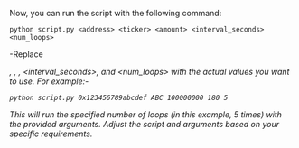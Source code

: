 Now, you can run the script with the following command:

```
python script.py <address> <ticker> <amount> <interval_seconds> <num_loops>
```
-Replace <address>, <ticker>, <amount>, <interval_seconds>, and <num_loops> with the actual values you want to use. For example:-

```
python script.py 0x123456789abcdef ABC 100000000 180 5
```
This will run the specified number of loops (in this example, 5 times) with the provided arguments. Adjust the script and arguments based on your specific requirements.
